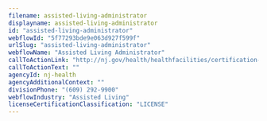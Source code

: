 ```yaml
---
filename: assisted-living-administrator
displayname: assisted-living-administrator
id: "assisted-living-administrator"
webflowId: "5f77293bde9e063d927f599f"
urlSlug: "assisted-living-administrator"
webflowName: "Assisted Living Administrator"
callToActionLink: "http://nj.gov/health/healthfacilities/certification-licensing/assisted-living-admin/"
callToActionText: ""
agencyId: nj-health
agencyAdditionalContext: ""
divisionPhone: "(609) 292-9900"
webflowIndustry: "Assisted Living"
licenseCertificationClassification: "LICENSE"
---
```

